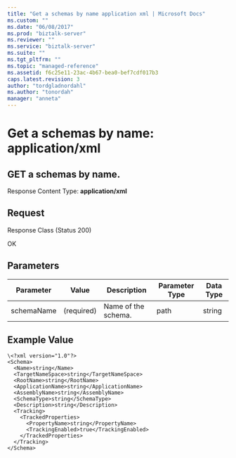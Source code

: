 ```yaml
---
title: "Get a schemas by name application xml | Microsoft Docs"
ms.custom: ""
ms.date: "06/08/2017"
ms.prod: "biztalk-server"
ms.reviewer: ""
ms.service: "biztalk-server"
ms.suite: ""
ms.tgt_pltfrm: ""
ms.topic: "managed-reference"
ms.assetid: f6c25e11-23ac-4b67-bea0-bef7cdf017b3
caps.latest.revision: 3
author: "tordgladnordahl"
ms.author: "tonordah"
manager: "anneta"
---
```

# Get a schemas by name: application/xml
## GET a schemas by name.

  Response Content Type: **application/xml**

Request
---
Response Class (Status 200)

OK


## Parameters	
Parameter  |Value  |Description  |Parameter Type  |Data Type  	
---------|---------|---------|---------|---------| 	
schemaName|  (required)       | Name of the schema.|path  |  string | 	

## Example Value

```
\<?xml version="1.0"?>
<Schema>
  <Name>string</Name>
  <TargetNameSpace>string</TargetNameSpace>
  <RootName>string</RootName>
  <ApplicationName>string</ApplicationName>
  <AssemblyName>string</AssemblyName>
  <SchemaType>string</SchemaType>
  <Description>string</Description>
  <Tracking>
    <TrackedProperties>
      <PropertyName>string</PropertyName>
      <TrackingEnabled>true</TrackingEnabled>
    </TrackedProperties>
  </Tracking>
</Schema>
```
